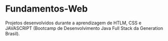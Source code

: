 # Fundamentos-Web
Projetos desenvolvidos durante a aprendizagem de HTLM, CSS e JAVASCRIPT (Bootcamp de Desenvolvimento Java Full Stack da Generation Brasil).
